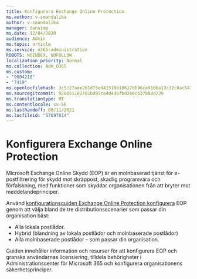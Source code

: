 ```yaml
---
title: Konfigurera Exchange Online Protection
ms.author: v-smandalika
author: v-smandalika
manager: dansimp
ms.date: 12/04/2020
audience: Admin
ms.topic: article
ms.service: o365-administration
ROBOTS: NOINDEX, NOFOLLOW
localization_priority: Normal
ms.collection: Adm_O365
ms.custom:
- "9004218"
- "7419"
ms.openlocfilehash: 3c5c27aee261d75ed41518e18617db96ce910ba13c32c8ac541a5ee81522ebea
ms.sourcegitcommit: 920051182781bd97ce4d4d6fbd268cb37b84d239
ms.translationtype: MT
ms.contentlocale: sv-SE
ms.lasthandoff: 08/11/2021
ms.locfileid: "57897814"
---
```

# <a name="set-up-exchange-online-protection"></a>Konfigurera Exchange Online Protection

Microsoft Exchange Online Skydd (EOP) är en molnbaserad tjänst för e-postfiltrering för skydd mot skräppost, skadlig programvara och förfalskning, med funktioner som skyddar organisationen från att bryter mot meddelandeprinciper.

Använd [konfigurationsguiden Exchange Online Protection konfigurera](https://admin.microsoft.com/adminportal/home?#/modernonboarding/setupexchangeonlineprotection) EOP genom att välja bland de tre distributionsscenarier som passar din organisation bäst:

- Alla lokala postlådor.
- Hybrid (blandning av lokala postlådor och molnbaserade postlådor)
- Alla molnbaserade postlådor – som passar din organisation.

Guiden innehåller information och resurser för att konfigurera EOP och granska användarnas licensiering, tilldela behörigheter i Administrationscenter för Microsoft 365 och konfigurera organisationens säkerhetsprinciper.
